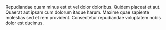 Repudiandae quam minus est et vel dolor doloribus. Quidem placeat et aut. Quaerat aut ipsam cum dolorum itaque harum. Maxime quae sapiente molestias sed et rem provident. Consectetur repudiandae voluptatem nobis dolor est ducimus.